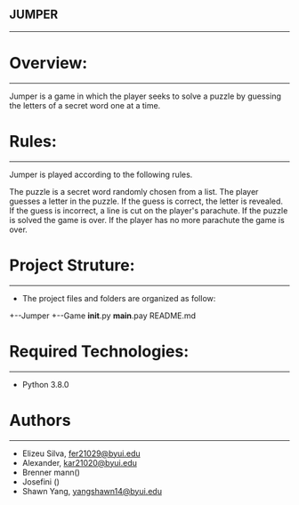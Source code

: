 ## JUMPER
---
# Overview:
---
Jumper is a game in which the player 
seeks to solve a puzzle by guessing
the letters of a secret word one at a time.

# Rules:
---
Jumper is played according to the following rules.

The puzzle is a secret word randomly chosen from a list.
The player guesses a letter in the puzzle.
If the guess is correct, the letter is revealed.
If the guess is incorrect, a line is cut on the player's parachute.
If the puzzle is solved the game is over.
If the player has no more parachute the game is over.


# Project Struture:
---
- The project files and folders
are organized as follow:

+--Jumper 
+--Game
__init__.py
__main__.pay
README.md

# Required Technologies:
---

* Python 3.8.0


# Authors
---
* Elizeu Silva, fer21029@byui.edu
* Alexander, kar21020@byui.edu
* Brenner mann()
* Josefini ()
* Shawn Yang, yangshawn14@byui.edu
